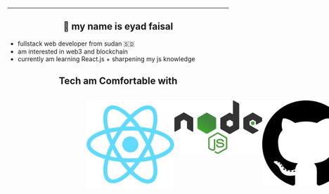 ----------
<h2 align="center">🤝 my name is eyad faisal</h2>

- fullstack web developer from sudan 🇸🇩
- am interested in web3 and blockchain
- currently am learning React.js + sharpening my js knowledge


<h2 align="center">Tech am Comfortable with</h2>
<div style="display:flex ;justify-content: center;align-self: center; width: 100vw;height: 100vh; ">
    <p><img src="react.png" width="200" title="React.js"></p>
    <p><img src="node.png" width="200" title="node.js"></p>
    <p><img src="github.png" width="200" title="github"></p>
</div>

